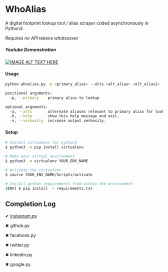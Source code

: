 <h1>WhoAlias</h1>

A digital footprint lookup tool / alias scraper coded asynchronously in Python3. 

*Requires no API tokens whatsoever*


##### Youtube Demonstration
[![IMAGE ALT TEXT HERE](https://img.youtube.com/vi/qBQ158C0_co/0.jpg)](https://www.youtube.com/watch?v=qBQ158C0_co)


#### Usage
```sh
python whoalias.py -p <primary_alias> --alts <alt_alias> <alt_alias2> ..

positional arguments:
  -p, --primary    primary alias to lookup

optional arguments:
  -a, --alts       alternate aliases relevant to primary alias for lookup.
  -h, --help       show this help message and exit.
  -v, --verbosity  increase output verbosity.
```

#### Setup
```sh
# Install virtualenv for python3
$ python3 -m pip install virtualenv

# Make your virtual environment
$ python3 -m virtualenv YOUR_ENV_NAME

# Activate the virtualenv
$ source YOUR_ENV_NAME/Scripts/activate

# Install python requirements from within the environment
(ENV) $ pip install -r requirements.txt
```

Completion Log
-------------------
&#10004; <a href="https://github.com/griimnak/WhoAlias/blob/master/whoalias/instagram.py">instagram.py</a>

&#10006; github.py

&#10006; facebook.py

&#10006; twitter.py

&#10006; linkedin.py

&#10006; google.py
